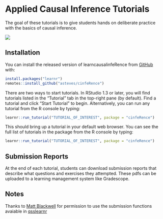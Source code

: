 
<!-- README.md is generated from README.Rmd. Please edit that file -->

# Applied Causal Inference Tutorials

<!-- badges: start -->
<!-- badges: end -->

The goal of these tutorials is to give students hands on deliberate
practice with the basics of causal inference.

![](https://media.giphy.com/media/JgfJrINqmg6dNw3qJ3/giphy.gif)

## Installation

You can install the released version of learncausalinfeRence from
[GitHub](https://github.com/) with:

``` r
install.packages("learnr")
remotes::install_github("asteves/cinfeRence")
```

There are two ways to start tutorials. In RStudio 1.3 or later, you will
find tutorials listed in the “Tutorial” tab in the top-right pane (by
default). Find a tutorial and click “Start Tutorial” to begin.
Alternatively, you can run any tutorial from the R console by typing:

``` r
learnr::run_tutorial("TUTORIAL_OF_INTEREST", package = "cinfeRence")
```

This should bring up a tutorial in your default web browser. You can see
the full list of tutorials in the package from the R console by typing:

``` r
learnr::run_tutorial("TUTORIAL_OF_INTEREST", package = "cinfeRence")
```

## Submission Reports

At the end of each tutorial, students can download submission reports
that describe what questions and exercises they attempted. These pdfs
can be uploaded to a learning management system like Gradescope.

## Notes

Thanks to [Matt Blackwell](https://github.com/mattblackwell) for
permission to use the submission functions avaiable in
[qsslearnr](https://github.com/mattblackwell/qsslearnr)
